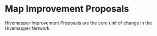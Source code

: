 # Map Improvement Proposals
Hivemapper Improvement Proposals are the core unit of change in the Hivemapper Network.

 
